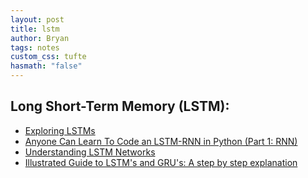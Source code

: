 ```yaml
---
layout: post
title: lstm
author: Bryan
tags: notes
custom_css: tufte
hasmath: "false"
---
```

## Long Short-Term Memory (LSTM):

* [Exploring LSTMs](http://blog.echen.me/2017/05/30/exploring-lstms/)
* [Anyone Can Learn To Code an LSTM-RNN in Python (Part 1: RNN)](https://iamtrask.github.io/2015/11/15/anyone-can-code-lstm/)
* [Understanding LSTM Networks](https://colah.github.io/posts/2015-08-Understanding-LSTMs/)
* [Illustrated Guide to LSTM's and GRU's: A step by step explanation](https://www.youtube.com/watch?v=8HyCNIVRbSU)

